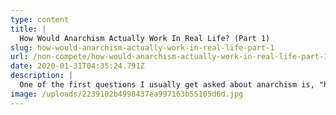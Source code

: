 ```yaml
---
type: content
title: |
  How Would Anarchism Actually Work In Real Life? (Part 1)
slug: how-would-anarchism-actually-work-in-real-life-part-1
url: /non-compete/how-would-anarchism-actually-work-in-real-life-part-1/
date: 2020-01-31T04:35:24.791Z
description: |
  One of the first questions I usually get asked about anarchism is, "how would that work?" In this series we'll talk about some of the pragmatic possibilities for how an anarcho-communist society might function in the real world.
image: /uploads/2239102b4998437ea997163b55105d6d.jpg
---
```

